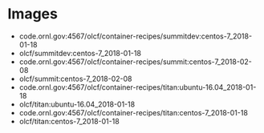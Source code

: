 # Images
  - code.ornl.gov:4567/olcf/container-recipes/summitdev:centos-7_2018-01-18
  - olcf/summitdev:centos-7_2018-01-18
  - code.ornl.gov:4567/olcf/container-recipes/summit:centos-7_2018-02-08
  - olcf/summit:centos-7_2018-02-08
  - code.ornl.gov:4567/olcf/container-recipes/titan:ubuntu-16.04_2018-01-18
  - olcf/titan:ubuntu-16.04_2018-01-18
  - code.ornl.gov:4567/olcf/container-recipes/titan:centos-7_2018-01-18
  - olcf/titan:centos-7_2018-01-18


